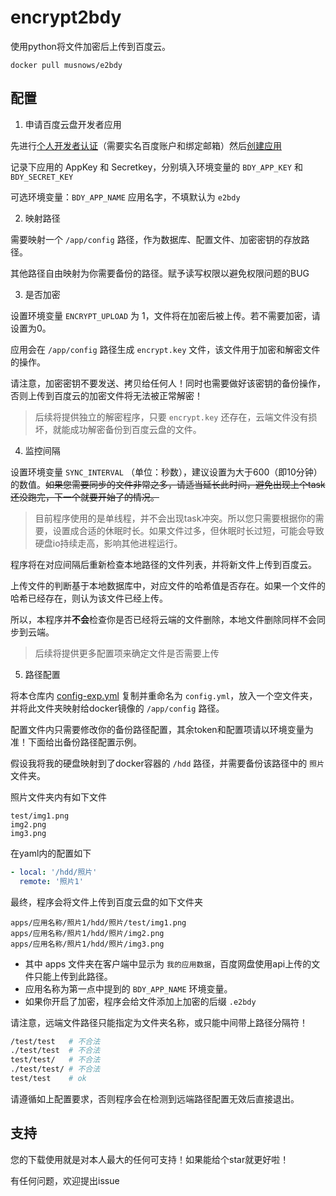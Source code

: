 # encrypt2bdy

使用python将文件加密后上传到百度云。

```
docker pull musnows/e2bdy
```

## 配置

1. 申请百度云盘开发者应用

先进行[个人开发者认证](https://pan.baidu.com/union/doc/ml0g2vtvb)（需要实名百度账户和绑定邮箱）然后[创建应用](https://pan.baidu.com/union/doc/fl0hhnulu)

记录下应用的 AppKey 和 Secretkey，分别填入环境变量的 `BDY_APP_KEY` 和 `BDY_SECRET_KEY`

可选环境变量：`BDY_APP_NAME` 应用名字，不填默认为 `e2bdy`

2. 映射路径

需要映射一个 `/app/config` 路径，作为数据库、配置文件、加密密钥的存放路径。

其他路径自由映射为你需要备份的路径。赋予读写权限以避免权限问题的BUG

3. 是否加密

设置环境变量 `ENCRYPT_UPLOAD` 为 1，文件将在加密后被上传。若不需要加密，请设置为0。

应用会在 `/app/config` 路径生成 `encrypt.key` 文件，该文件用于加密和解密文件的操作。

请注意，加密密钥不要发送、拷贝给任何人！同时也需要做好该密钥的备份操作，否则上传到百度云的加密文件将无法被正常解密！

> 后续将提供独立的解密程序，只要 `encrypt.key` 还存在，云端文件没有损坏，就能成功解密备份到百度云盘的文件。

4. 监控间隔

设置环境变量 `SYNC_INTERVAL` （单位：秒数），建议设置为大于600（即10分钟）的数值。~~如果您需要同步的文件非常之多，请适当延长此时间，避免出现上个task还没跑完，下一个就要开始了的情况。~~

> 目前程序使用的是单线程，并不会出现task冲突。所以您只需要根据你的需要，设置成合适的休眠时长。如果文件过多，但休眠时长过短，可能会导致硬盘io持续走高，影响其他进程运行。

程序将在对应间隔后重新检查本地路径的文件列表，并将新文件上传到百度云。

上传文件的判断基于本地数据库中，对应文件的哈希值是否存在。如果一个文件的哈希已经存在，则认为该文件已经上传。

所以，本程序并**不会**检查你是否已经将云端的文件删除，本地文件删除同样不会同步到云端。

> 后续将提供更多配置项来确定文件是否需要上传

5. 路径配置

将本仓库内 [config-exp.yml](./config/config-exp.yml) 复制并重命名为 `config.yml`，放入一个空文件夹，并将此文件夹映射给docker镜像的 `/app/config` 路径。

配置文件内只需要修改你的备份路径配置，其余token和配置项请以环境变量为准！下面给出备份路径配置示例。

假设我将我的硬盘映射到了docker容器的 `/hdd` 路径，并需要备份该路径中的 `照片` 文件夹。

照片文件夹内有如下文件

```
test/img1.png
img2.png
img3.png
```

在yaml内的配置如下

```yaml
- local: '/hdd/照片'
  remote: '照片1'
```

最终，程序会将文件上传到百度云盘的如下文件夹

```
apps/应用名称/照片1/hdd/照片/test/img1.png
apps/应用名称/照片1/hdd/照片/img2.png
apps/应用名称/照片1/hdd/照片/img3.png
```

* 其中 apps 文件夹在客户端中显示为 `我的应用数据`，百度网盘使用api上传的文件只能上传到此路径。
* 应用名称为第一点中提到的 `BDY_APP_NAME` 环境变量。
* 如果你开启了加密，程序会给文件添加上加密的后缀 `.e2bdy`

请注意，远端文件路径只能指定为文件夹名称，或只能中间带上路径分隔符！

```bash
/test/test   # 不合法
./test/test  # 不合法
test/test/   # 不合法
./test/test/ # 不合法
test/test    # ok
```

请遵循如上配置要求，否则程序会在检测到远端路径配置无效后直接退出。

## 支持

您的下载使用就是对本人最大的任何可支持！如果能给个star就更好啦！

有任何问题，欢迎提出issue
